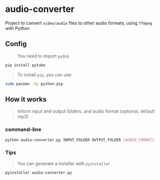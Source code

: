 # audio-converter
Project to convert `video/audio` files to other audio formats, using `ffmpeg` with Python

## Config
> You need to import `pydub`
```bash
pip install pytube
```

> To install `pip`, you can use:
```bash
sudo pacman -Sy python-pip
```  

## How it works
> Inform input and output folders, and audio format (optional, default mp3)

### command-line
```bash
python audio-converter.py INPUT_FOLDER OUTPUT_FOLDER [AUDIO_FORMAT]
```

### Tips
> You can generate a installer with `pyinstaller`
```bash
pyinstaller audio-converter.py
```

